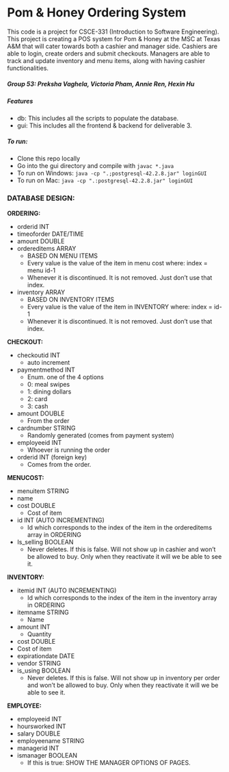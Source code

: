 # Pom & Honey Ordering System
This code is a project for CSCE-331 (Introduction to Software Engineering). This project is creating a POS system for Pom & Honey at the MSC at Texas A&M that will cater towards both a cashier and manager side. Cashiers are able to login, create orders and submit checkouts. Managers are able to track and update inventory and menu items, along with having cashier functionalities.

##### Group 53: Preksha Vaghela, Victoria Pham, Annie Ren, Hexin Hu

##### Features
- db: This includes all the scripts to populate the database.
- gui: This includes all the frontend & backend for deliverable 3.

##### To run:
- Clone this repo locally
- Go into the gui directory and compile with `javac *.java`
- To run on Windows: `java -cp ".;postgresql-42.2.8.jar" loginGUI`
- To run on Mac: `java -cp ".:postgresql-42.2.8.jar" loginGUI`


### __DATABASE DESIGN:__


__ORDERING:__
- orderid INT
- timeoforder DATE/TIME
- amount DOUBLE
- ordereditems ARRAY
  - BASED ON MENU ITEMS
  - Every value is the value of the item in menu cost where:  index = menu id-1
  - Whenever it is discontinued. It is not removed. Just don’t use that index. 
- inventory ARRAY
  - BASED ON INVENTORY ITEMS
  - Every value is the value of the item in INVENTORY where:  index = id-1
  - Whenever it is discontinued. It is not removed. Just don’t use that index.


__CHECKOUT:__
- checkoutid INT
  - auto increment
- paymentmethod INT
  - Enum. one of the 4 options
  - 0: meal swipes
  - 1: dining dollars
  - 2: card
  - 3: cash
- amount DOUBLE 
  - From the order
- cardnumber STRING
  - Randomly generated (comes from payment system)
- employeeid INT
  - Whoever is running the order
- orderid INT (foreign key)
  - Comes from the order. 

__MENUCOST:__
-  menuitem STRING
  -  name
- cost  DOUBLE
  - Cost of item
- id INT (AUTO INCREMENTING)
  - Id which corresponds to the index of the item in the ordereditems array in ORDERING
- Is_selling BOOLEAN
  - Never deletes. If this is false. Will not show up in cashier and won’t be allowed to buy. Only when they reactivate it will we be able to see it. 

__INVENTORY:__
- itemid INT (AUTO INCREMENTING)
  - Id which corresponds to the index of the item in the inventory array in ORDERING
- itemname STRING  
  - Name
- amount INT
  - Quantity  
-  cost  DOUBLE
  - Cost of item
- expirationdate DATE
- vendor  STRING
- is_using BOOLEAN
  - Never deletes. If this is false. Will not show up in inventory per order and won’t be allowed to buy. Only when they reactivate it will we be able to see it. 

__EMPLOYEE:__
- employeeid INT 
- hoursworked INT
- salary DOUBLE
- employeename STRING
- managerid INT
- ismanager BOOLEAN
  - If this is true: SHOW THE MANAGER OPTIONS OF PAGES. 
